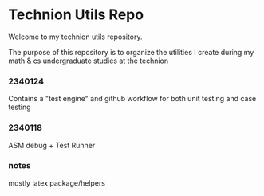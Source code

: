 # Technion Utils Repo
Welcome to my technion utils repository.

The purpose of this repository is to organize the utilities I create during my 
math & cs undergraduate studies at the technion


### 2340124
Contains a "test engine" and github workflow for both unit testing and
case testing

### 2340118
ASM debug + Test Runner

### notes
mostly latex package/helpers 
